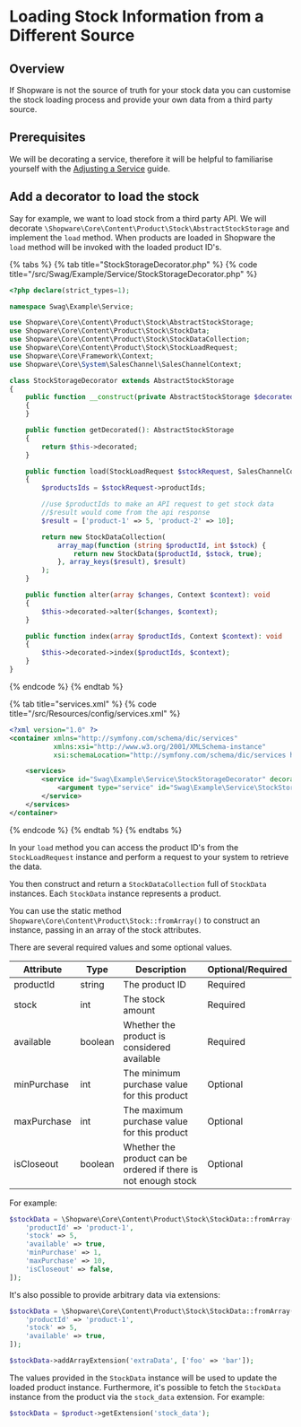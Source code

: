 # Loading Stock Information from a Different Source

## Overview

If Shopware is not the source of truth for your stock data you can customise the stock loading process and provide your own data from a third party source.

## Prerequisites

We will be decorating a service, therefore it will be helpful to familiarise yourself with the [Adjusting a Service](../../plugin-fundamentals/adjusting-service) guide.

## Add a decorator to load the stock

Say for example, we want to load stock from a third party API. We will decorate `\Shopware\Core\Content\Product\Stock\AbstractStockStorage` and implement the `load` method. When products are loaded in Shopware the `load` method will be invoked with the loaded product ID's.

{% tabs %}
{% tab title="StockStorageDecorator.php" %}
{% code title="<plugin root>/src/Swag/Example/Service/StockStorageDecorator.php" %}

```php
<?php declare(strict_types=1);

namespace Swag\Example\Service;

use Shopware\Core\Content\Product\Stock\AbstractStockStorage;
use Shopware\Core\Content\Product\Stock\StockData;
use Shopware\Core\Content\Product\Stock\StockDataCollection;
use Shopware\Core\Content\Product\Stock\StockLoadRequest;
use Shopware\Core\Framework\Context;
use Shopware\Core\System\SalesChannel\SalesChannelContext;

class StockStorageDecorator extends AbstractStockStorage
{
    public function __construct(private AbstractStockStorage $decorated)
    {
    }

    public function getDecorated(): AbstractStockStorage
    {
        return $this->decorated;
    }

    public function load(StockLoadRequest $stockRequest, SalesChannelContext $context): StockDataCollection
    {
        $productsIds = $stockRequest->productIds;

        //use $productIds to make an API request to get stock data
        //$result would come from the api response
        $result = ['product-1' => 5, 'product-2' => 10];

        return new StockDataCollection(
            array_map(function (string $productId, int $stock) {
                return new StockData($productId, $stock, true);
            }, array_keys($result), $result)
        );
    }

    public function alter(array $changes, Context $context): void
    {
        $this->decorated->alter($changes, $context);
    }

    public function index(array $productIds, Context $context): void
    {
        $this->decorated->index($productIds, $context);
    }
}
```

{% endcode %}
{% endtab %}

{% tab title="services.xml" %}
{% code title="<plugin root>/src/Resources/config/services.xml" %}

```xml
<?xml version="1.0" ?>
<container xmlns="http://symfony.com/schema/dic/services"
           xmlns:xsi="http://www.w3.org/2001/XMLSchema-instance"
           xsi:schemaLocation="http://symfony.com/schema/dic/services http://symfony.com/schema/dic/services/services-1.0.xsd">

    <services>
        <service id="Swag\Example\Service\StockStorageDecorator" decorates="Shopware\Core\Content\Product\Stock\StockStorage">
            <argument type="service" id="Swag\Example\Service\StockStorageDecorator.inner" />
        </service>
    </services>
</container>
```

{% endcode %}
{% endtab %}
{% endtabs %}

In your `load` method you can access the product ID's from the `StockLoadRequest` instance and perform a request to your system to retrieve the data.

You then construct and return a `StockDataCollection` full of `StockData` instances. Each `StockData` instance represents a product.

You can use the static method `Shopware\Core\Content\Product\Stock::fromArray()` to construct an instance, passing in an array of the stock attributes.

There are several required values and some optional values.

| Attribute   | Type    | Description                                                     | Optional/Required |
|-------------|---------|-----------------------------------------------------------------|-------------------|
| productId   | string  | The product ID                                                  | Required          |
| stock       | int     | The stock amount                                                | Required          |
| available   | boolean | Whether the product is considered available                     | Required          |
| minPurchase | int     | The minimum purchase value for this product                     | Optional          |
| maxPurchase | int     | The maximum purchase value for this product                     | Optional          |
| isCloseout  | boolean | Whether the product can be ordered if there is not enough stock | Optional          |

For example:

```php
$stockData = \Shopware\Core\Content\Product\Stock\StockData::fromArray([
    'productId' => 'product-1',
    'stock' => 5,
    'available' => true,
    'minPurchase' => 1,
    'maxPurchase' => 10,
    'isCloseout' => false,
]);
```

It's also possible to provide arbitrary data via extensions:

```php
$stockData = \Shopware\Core\Content\Product\Stock\StockData::fromArray([
    'productId' => 'product-1',
    'stock' => 5,
    'available' => true,
]);

$stockData->addArrayExtension('extraData', ['foo' => 'bar']);
```

The values provided in the `StockData` instance will be used to update the loaded product instance. Furthermore, it's possible to fetch the `StockData` instance from the product via the `stock_data` extension. For example:

```php
$stockData = $product->getExtension('stock_data');
```
